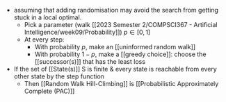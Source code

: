 - assuming that adding randomisation may avoid the search from getting stuck in a local optimal.
	- Pick a parameter (walk [[2023 Semester 2/COMPSCI367 - Artificial Intelligence/week09/Probability]]) $p ∈ [0,1]$
	- At every step:
		- With probability $p$, make an [[uninformed random walk]]
		- With probability $1-p$, make a [[greedy choice]]: choose the [[successor(s)]] that has the least loss
- If the set of [[State(s)]] S is finite & every state is reachable from every other state by the step function
	- Then [[Random Walk Hill-Climbing]] is [[Probabilistic Approximately Complete (PAC)]]